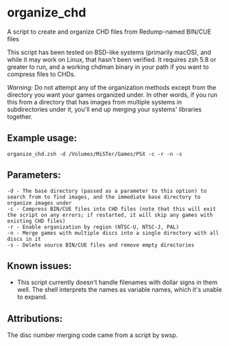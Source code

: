 # organize_chd
A script to create and organize CHD files from Redump-named BIN/CUE files

This script has been tested on BSD-like systems (primarily macOS), and while it may work on Linux, that hasn't been verified.  It requires zsh 5.8 or greater to run, and a working chdman binary in your path if you want to compress files to CHDs.

*Warning:* Do not attempt any of the organization methods except from the directory you want your games organized under.  In other words, if you run this from a directory that has images from multiple systems in subdirectories under it, you'll end up merging your systems' libraries together.

## Example usage:

```
organize_chd.zsh -d /Volumes/MiSTer/Games/PSX -c -r -n -s
```

## Parameters:

```
-d - The base directory (passed as a parameter to this option) to search from to find images, and the immediate base directory to organize images under
-c - Compress BIN/CUE files into CHD files (note that this will exit the script on any errors; if restarted, it will skip any games with existing CHD files)
-r - Enable organization by region (NTSC-U, NTSC-J, PAL)
-n - Merge games with multiple discs into a single directory with all discs in it
-s - Delete source BIN/CUE files and remove empty directories
```

## Known issues:

- This script currently doesn't handle filenames with dollar signs in them well.  The shell interprets the names as variable names, which it's unable to expand.

## Attributions:

The disc number merging code came from a script by swsp.